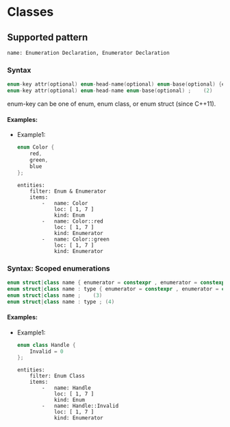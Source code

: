 # Classes

## Supported pattern
```
name: Enumeration Declaration, Enumerator Declaration
```
### Syntax
``` cpp
enum-key attr(optional) enum-head-name(optional) enum-base(optional) {enumerator-list(optional)	(1)	
enum-key attr(optional) enum-head-name enum-base(optional) ;	(2)	
```
enum-key can be one of enum, enum class, or enum struct (since C++11).



#### Examples: 

- Example1: 
    ``` cpp
    enum Color { 
        red, 
        green, 
        blue 
    };
    ```

    ``` 
    entities:
        filter: Enum & Enumerator
        items:
            -   name: Color
                loc: [ 1, 7 ]
                kind: Enum
            -   name: Color::red
                loc: [ 1, 7 ]
                kind: Enumerator
            -   name: Color::green
                loc: [ 1, 7 ]
                kind: Enumerator
    ```

### Syntax: Scoped enumerations
``` cpp
enum struct|class name { enumerator = constexpr , enumerator = constexpr , ... }	(1)	
enum struct|class name : type { enumerator = constexpr , enumerator = constexpr , ... }	(2)	
enum struct|class name ;	(3)	
enum struct|class name : type ;	(4)	
```

#### Examples: 

- Example1: 
    ``` cpp
    enum class Handle { 
        Invalid = 0 
    };
    ```

    ``` 
    entities:
        filter: Enum Class
        items:
            -   name: Handle
                loc: [ 1, 7 ]
                kind: Enum
            -   name: Handle::Invalid
                loc: [ 1, 7 ]
                kind: Enumerator
    ```



